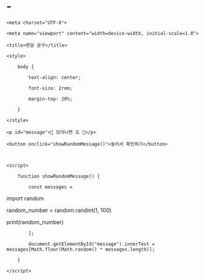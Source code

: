 # -
<!DOCTYPE html>

<html lang="ko">

<head>

    <meta charset="UTF-8">

    <meta name="viewport" content="width=device-width, initial-scale=1.0">

    <title>랜덤 문구</title>

    <style>

        body {

            text-align: center;

            font-size: 2rem;

            margin-top: 20%;

        }

    </style>

</head>

<body>

    <p id="message">🔮 모아니면 도 🔮</p>

    <button onclick="showRandomMessage()">눌러서 확인하기</button>



    <script>

        function showRandomMessage() {

            const messages = 

import random

random_number = random.randint(1, 100)

print(random_number)

            ];

            document.getElementById("message").innerText = messages[Math.floor(Math.random() * messages.length)];

        }

    </script>

</body>

</html>


